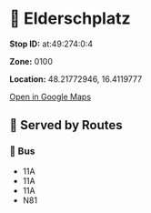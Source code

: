 # 🚉 Elderschplatz


**Stop ID:** at:49:274:0:4

**Zone:** 0100

**Location:** 48.21772946, 16.4119777

[Open in Google Maps](https://www.google.com/maps?q=48.21772946,16.4119777)

## 🚆 Served by Routes

### 🚌 Bus
- 11A
- 11A
- 11A
- N81
